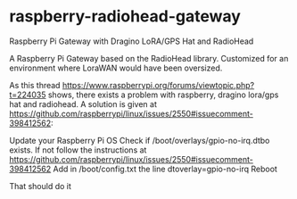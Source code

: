 # raspberry-radiohead-gateway
Raspberry Pi Gateway with Dragino LoRA/GPS Hat and RadioHead

A Raspberry Pi Gateway based on the RadioHead library. Customized for an environment where LoraWAN would have been oversized.

As this thread https://www.raspberrypi.org/forums/viewtopic.php?t=224035 shows, there exists a problem with raspberry, dragino lora/gps hat and radiohead. A solution is given at https://github.com/raspberrypi/linux/issues/2550#issuecomment-398412562:

Update your Raspberry Pi OS
Check if /boot/overlays/gpio-no-irq.dtbo exists. If not follow the instructions at https://github.com/raspberrypi/linux/issues/2550#issuecomment-398412562
Add in /boot/config.txt the line dtoverlay=gpio-no-irq
Reboot

That should do it
